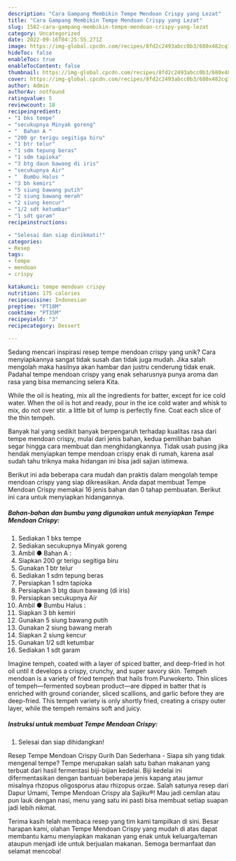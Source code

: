 ```yaml
---
description: "Cara Gampang Membikin Tempe Mendoan Crispy yang Lezat"
title: "Cara Gampang Membikin Tempe Mendoan Crispy yang Lezat"
slug: 1582-cara-gampang-membikin-tempe-mendoan-crispy-yang-lezat
category: Uncategorized
date: 2022-09-16T04:25:55.271Z
image: https://img-global.cpcdn.com/recipes/8fd2c2493abcc0b3/680x482cq70/tempe-mendoan-crispy-foto-resep-utama.jpg
hideToc: false
enableToc: true
enableTocContent: false
thumbnail: https://img-global.cpcdn.com/recipes/8fd2c2493abcc0b3/680x482cq70/tempe-mendoan-crispy-foto-resep-utama.jpg
cover: https://img-global.cpcdn.com/recipes/8fd2c2493abcc0b3/680x482cq70/tempe-mendoan-crispy-foto-resep-utama.jpg
author: Admin
authorAv: notfound
ratingvalue: 5
reviewcount: 18
recipeingredient:
- "1 bks tempe"
- "secukupnya Minyak goreng"
- "  Bahan A "
- "200 gr terigu segitiga biru"
- "1 btr telur"
- "1 sdm tepung beras"
- "1 sdm tapioka"
- "3 btg daun bawang di iris"
- "secukupnya Air"
- "  Bumbu Halus "
- "3 bh kemiri"
- "5 siung bawang putih"
- "2 siung bawang merah"
- "2 siung kencur"
- "1/2 sdt ketumbar"
- "1 sdt garam"
recipeinstructions:

- "Selesai dan siap dinikmati!"
categories:
- Resep
tags:
- tempe
- mendoan
- crispy

katakunci: tempe mendoan crispy 
nutrition: 175 calories
recipecuisine: Indonesian
preptime: "PT18M"
cooktime: "PT35M"
recipeyield: "3"
recipecategory: Dessert

---
```





Sedang mencari inspirasi resep tempe mendoan crispy yang unik? Cara menyiapkannya sangat tidak susah dan tidak juga mudah. Jika salah mengolah maka hasilnya akan hambar dan justru cenderung tidak enak. Padahal tempe mendoan crispy yang enak seharusnya punya aroma dan rasa yang bisa memancing selera Kita.





While the oil is heating, mix all the ingredients for batter, except for ice cold water. When the oil is hot and ready, pour in the ice cold water and whisk to mix, do not over stir. a little bit of lump is perfectly fine. Coat each slice of the thin tempeh.

Banyak hal yang sedikit banyak berpengaruh terhadap kualitas rasa dari tempe mendoan crispy, mulai dari jenis bahan, kedua pemilihan bahan segar hingga cara membuat dan menghidangkannya. Tidak usah pusing jika hendak menyiapkan tempe mendoan crispy enak di rumah, karena asal sudah tahu triknya maka hidangan ini bisa jadi sajian istimewa.






Berikut ini ada beberapa cara mudah dan praktis dalam mengolah tempe mendoan crispy yang siap dikreasikan. Anda dapat membuat Tempe Mendoan Crispy memakai 16 jenis bahan dan 0 tahap pembuatan. Berikut ini cara untuk menyiapkan hidangannya.

<!--inarticleads1-->

##### Bahan-bahan dan bumbu yang digunakan untuk menyiapkan Tempe Mendoan Crispy:

1. Sediakan 1 bks tempe
1. Sediakan secukupnya Minyak goreng
1. Ambil  ● Bahan A :
1. Siapkan 200 gr terigu segitiga biru
1. Gunakan 1 btr telur
1. Sediakan 1 sdm tepung beras
1. Persiapkan 1 sdm tapioka
1. Persiapkan 3 btg daun bawang (di iris)
1. Persiapkan secukupnya Air
1. Ambil  ● Bumbu Halus :
1. Siapkan 3 bh kemiri
1. Gunakan 5 siung bawang putih
1. Gunakan 2 siung bawang merah
1. Siapkan 2 siung kencur
1. Gunakan 1/2 sdt ketumbar
1. Sediakan 1 sdt garam


Imagine tempeh, coated with a layer of spiced batter, and deep-fried in hot oil until it develops a crispy, crunchy, and super savory skin. Tempeh mendoan is a variety of fried tempeh that hails from Purwokerto. Thin slices of tempeh—fermented soybean product—are dipped in batter that is enriched with ground coriander, sliced scallions, and garlic before they are deep-fried. This tempeh variety is only shortly fried, creating a crispy outer layer, while the tempeh remains soft and juicy. 

<!--inarticleads2-->

##### Instruksi untuk membuat Tempe Mendoan Crispy:


1. Selesai dan siap dihidangkan!

Resep Tempe Mendoan Crispy Gurih Dan Sederhana - Siapa sih yang tidak mengenal tempe? Tempe merupakan salah satu bahan makanan yang terbuat dari hasil fermentasi biji-bijian kedelai. Biji kedelai ini difermentasikan dengan bantuan beberapa jenis kapang atau jamur misalnya rhzopus oligosporus atau rhizopus orzae. Salah satunya resep dari Dapur Umami, Tempe Mendoan Crispy ala Sajiku®! Mau jadi cemilan atau pun lauk dengan nasi, menu yang satu ini pasti bisa membuat setiap suapan jadi lebih nikmat. 

Terima kasih telah membaca resep yang tim kami tampilkan di sini. Besar harapan kami, olahan Tempe Mendoan Crispy yang mudah di atas dapat membantu kamu menyiapkan makanan yang enak untuk keluarga/teman ataupun menjadi ide untuk berjualan makanan. Semoga bermanfaat dan selamat mencoba!
